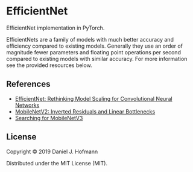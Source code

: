 # EfficientNet

EfficientNet implementation in PyTorch.

EfficientNets are a family of models with much better accuracy and efficiency compared to existing models.
Generally they use an order of magnitude fewer parameters and floating point operations per second compared to existing models with similar accuracy.
For more information see the provided resources below.


## References

- [EfficientNet: Rethinking Model Scaling for Convolutional Neural Networks](https://arxiv.org/abs/1905.11946)
- [MobileNetV2: Inverted Residuals and Linear Bottlenecks](https://arxiv.org/abs/1801.04381)
- [Searching for MobileNetV3](https://arxiv.org/abs/1905.02244)


## License

Copyright © 2019 Daniel J. Hofmann

Distributed under the MIT License (MIT).
